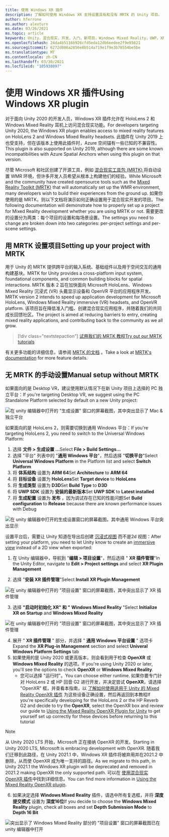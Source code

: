 ```yaml
---
title: 使用 Windows XR 插件
description: 了解如何使用 Windows XR 支持设置具有和没有 MRTK 的 Unity 项目。
author: hferrone
ms.author: alexturn
ms.date: 03/26/2021
ms.topic: article
keywords: Unity，混合现实，开发，入门，新项目，Windows Mixed Reality，UWP，XR，性能，旧，mrtk，Windows
ms.openlocfilehash: 24da4b5116b926cfd5eda12db6eedee2f9e85621
ms.sourcegitcommit: 6272d086a2856e8b514a719e1f9e3b78554be5be
ms.translationtype: MT
ms.contentlocale: zh-CN
ms.lasthandoff: 03/30/2021
ms.locfileid: "105938097"
---
```

# <a name="using-windows-xr-plugin"></a><span data-ttu-id="6b963-104">使用 Windows XR 插件</span><span class="sxs-lookup"><span data-stu-id="6b963-104">Using Windows XR plugin</span></span>

<span data-ttu-id="6b963-105">对于面向 Unity 2020 的开发人员，Windows XR 插件允许在 HoloLens 2 和 Windows Mixed Reality 耳机上访问混合现实功能。</span><span class="sxs-lookup"><span data-stu-id="6b963-105">For developers targeting Unity 2020, the Windows XR plugin enables access to mixed reality features on HoloLens 2 and Windows Mixed Reality headsets.</span></span>  <span data-ttu-id="6b963-106">此插件在 Unity 2019 上也受支持，但在该版本上使用此插件时，Azure 空间锚有一些已知的不兼容性。</span><span class="sxs-lookup"><span data-stu-id="6b963-106">This plugin is also supported on Unity 2019, although there are some known incompatibilities with Azure Spatial Anchors when using this plugin on that version.</span></span>

<span data-ttu-id="6b963-107">尽管 Microsoft 和社区创建了开源工具，例如 [混合现实工具包 (MRTK) ](https://microsoft.github.io/MixedRealityToolkit-Unity/Documentation/Installation.html) 将自动设置 WMR 环境，但许多开发人员希望从根本上构建他们的经验。</span><span class="sxs-lookup"><span data-stu-id="6b963-107">While Microsoft and the community have created opensource tools such as the [Mixed Reality Toolkit (MRTK)](https://microsoft.github.io/MixedRealityToolkit-Unity/Documentation/Installation.html) that will automatically set up the WMR environment, many developers wish to build their experiences from the ground up.</span></span>  <span data-ttu-id="6b963-108">如果你使用的是 MRTK，则以下文档将演示如何正确设置用于混合现实开发的项目。</span><span class="sxs-lookup"><span data-stu-id="6b963-108">The following documentation will demonstrate how to properly set up a project for Mixed Reality development whether you are using MRTK or not.</span></span>  <span data-ttu-id="6b963-109">需要更改的设置分为两类：每个项目的设置和每场景设置。</span><span class="sxs-lookup"><span data-stu-id="6b963-109">The settings you need to change are broken down into two categories: per-project settings and per-scene settings.</span></span>

## <a name="setting-up-your-project-with-mrtk"></a><span data-ttu-id="6b963-110">用 MRTK 设置项目</span><span class="sxs-lookup"><span data-stu-id="6b963-110">Setting up your project with MRTK</span></span>

<span data-ttu-id="6b963-111">用于 Unity 的 MRTK 提供跨平台的输入系统、基础组件以及用于空间交互的通用构建基块。</span><span class="sxs-lookup"><span data-stu-id="6b963-111">MRTK for Unity provides a cross-platform input system, foundational components, and common building blocks for spatial interactions.</span></span> <span data-ttu-id="6b963-112">MRTK 版本 2 旨在加快面向 Microsoft HoloLens、Windows Mixed Reality 沉浸式 (VR) 头戴显示设备和 OpenVR 平台的应用程序开发。</span><span class="sxs-lookup"><span data-stu-id="6b963-112">MRTK version 2 intends to speed up application development for Microsoft HoloLens, Windows Mixed Reality immersive (VR) headsets, and OpenVR platform.</span></span> <span data-ttu-id="6b963-113">该项目旨在降低准入门槛、创建混合现实应用程序，并随着我们的共同成长回馈社区。</span><span class="sxs-lookup"><span data-stu-id="6b963-113">The project is aimed at reducing barriers to entry, creating mixed reality applications, and contributing back to the community as we all grow.</span></span>

> [!div class="nextstepaction"]
> [<span data-ttu-id="6b963-114">试用我们的 MRTK 教程</span><span class="sxs-lookup"><span data-stu-id="6b963-114">Try out our MRTK tutorials</span></span>](tutorials/mr-learning-base-01.md)

<span data-ttu-id="6b963-115">有关更多功能的详细信息，请参阅 [MRTK 的文档](/windows/mixed-reality/mrtk-unity) 。</span><span class="sxs-lookup"><span data-stu-id="6b963-115">Take a look at [MRTK's documentation](/windows/mixed-reality/mrtk-unity) for more feature details.</span></span>

## <a name="manual-setup-without-mrtk"></a><span data-ttu-id="6b963-116">无 MRTK 的手动设置</span><span class="sxs-lookup"><span data-stu-id="6b963-116">Manual setup without MRTK</span></span>

<span data-ttu-id="6b963-117">如果面向的是 Desktop VR，建议使用默认情况下在新 Unity 项目上选择的 PC 独立平台：</span><span class="sxs-lookup"><span data-stu-id="6b963-117">If you're targeting Desktop VR, we suggest using the PC Standalone Platform selected by default on a new Unity project:</span></span>

![在 unity 编辑器中打开的 "生成设置" 窗口的屏幕截图，其中突出显示了 Mac & 独立平台](images/wmr-config-img-3.png)

<span data-ttu-id="6b963-119">如果面向的是 HoloLens 2，则需要切换到通用 Windows 平台：</span><span class="sxs-lookup"><span data-stu-id="6b963-119">If you're targeting HoloLens 2, you need to switch to the Universal Windows Platform:</span></span>

1.  <span data-ttu-id="6b963-120">选择 **文件 > 生成设置 ...**</span><span class="sxs-lookup"><span data-stu-id="6b963-120">Select **File > Build Settings...**</span></span>
2.  <span data-ttu-id="6b963-121">选择 "平台" 列表中的 "**通用 Windows 平台**"，然后选择 "**切换平台**"</span><span class="sxs-lookup"><span data-stu-id="6b963-121">Select **Universal Windows Platform** in the Platform list and select **Switch Platform**</span></span>
3.  <span data-ttu-id="6b963-122">将 **体系结构** 设置为 **ARM 64**</span><span class="sxs-lookup"><span data-stu-id="6b963-122">Set **Architecture** to **ARM 64**</span></span>
4.  <span data-ttu-id="6b963-123">将 **目标设备** 设置为 **HoloLens**</span><span class="sxs-lookup"><span data-stu-id="6b963-123">Set **Target device** to **HoloLens**</span></span>
5.  <span data-ttu-id="6b963-124">将 **生成类型** 设置为 **D3D**</span><span class="sxs-lookup"><span data-stu-id="6b963-124">Set **Build Type** to **D3D**</span></span>
6.  <span data-ttu-id="6b963-125">将 **UWP SDK** 设置为 **安装的最新版本**</span><span class="sxs-lookup"><span data-stu-id="6b963-125">Set **UWP SDK** to **Latest installed**</span></span>
7.  <span data-ttu-id="6b963-126">将 **生成配置** 设置为 **发布** ，因为调试存在已知的性能问题</span><span class="sxs-lookup"><span data-stu-id="6b963-126">Set **Build configuration** to **Release** because there are known performance issues with Debug</span></span>

![在 unity 编辑器中打开的生成设置窗口的屏幕截图，其中通用 Windows 平台突出显示](images/wmr-config-img-4.png)

<span data-ttu-id="6b963-128">设置平台后，需要让 Unity 知道在导出后创建 [沉浸式视图](../../design/app-views.md) 而不是2d 视图：</span><span class="sxs-lookup"><span data-stu-id="6b963-128">After setting your platform, you need to let Unity know to create an [immersive view](../../design/app-views.md) instead of a 2D view when exported:</span></span>

1. <span data-ttu-id="6b963-129">在 Unity 编辑器中，导航到 "**编辑 > 项目设置**"，然后选择 " **XR 插件管理**"</span><span class="sxs-lookup"><span data-stu-id="6b963-129">In the Unity Editor, navigate to **Edit > Project settings** and select **XR Plugin Management**</span></span>

2. <span data-ttu-id="6b963-130">选择 "**安装 XR 插件管理**"</span><span class="sxs-lookup"><span data-stu-id="6b963-130">Select **Install XR Plugin Management**</span></span>

![在 unity 编辑器中打开的 "项目设置" 窗口的屏幕截图，其中突出显示了 XR 插件管理](images/wmr-config-img-5.png)

3. <span data-ttu-id="6b963-132">选择 **"启动时初始化 XR" 和 "** **Windows Mixed Reality** "</span><span class="sxs-lookup"><span data-stu-id="6b963-132">Select **Initialize XR on Startup** and **Windows Mixed Reality**</span></span>

![在 unity 编辑器中打开的 "项目设置" 窗口的屏幕截图，其中突出显示了 XR 插件管理](images/wmr-config-img-7.png)

4. <span data-ttu-id="6b963-134">展开 " **XR 插件管理** " 部分，并选择 " **通用 Windows 平台设置** " 选项卡</span><span class="sxs-lookup"><span data-stu-id="6b963-134">Expand the **XR Plug-in Management** section and select **Univeral Windows Platform Settings** tab</span></span>
5. <span data-ttu-id="6b963-135">如果使用的是 Unity 2020 或更高版本，则会看到用于检查 **OpenXR** 或 **Windows Mixed Reality** 的选项。</span><span class="sxs-lookup"><span data-stu-id="6b963-135">If you're using Unity 2020 or later, you'll see the options to check **OpenXR** or **Windows Mixed Reality**.</span></span> 
    * <span data-ttu-id="6b963-136">您可以选择 "运行时"。</span><span class="sxs-lookup"><span data-stu-id="6b963-136">You can choose either runtime.</span></span>  <span data-ttu-id="6b963-137">如果你要专门针对 HoloLens 2 或 HP 回音 G2 进行开发，并决定尝试 **OpenXR**，请选择 "OpenXR" 框，并查看本指南，以 [了解如何使用适用于 Unity 的 Mixed Reality OpenXR 插件](openxr-getting-started.md) 为这些设备正确设置，然后再返回到本教程</span><span class="sxs-lookup"><span data-stu-id="6b963-137">If you're specifically developing for the HoloLens 2 or the HP Reverb G2 and decide to try the **OpenXR**, select the OpenXR box and review our guide to [Using the Mixed Reality OpenXR Plugin for Unity](openxr-getting-started.md) to get yourself set up correctly for these devices before returning to this tutorial</span></span>

> [!NOTE]
> <span data-ttu-id="6b963-138">从 Unity 2020 LTS 开始，Microsoft 正在接纳 OpenXR 的开发。</span><span class="sxs-lookup"><span data-stu-id="6b963-138">Starting in Unity 2020 LTS, Microsoft is embracing development with OpenXR.</span></span>  <span data-ttu-id="6b963-139">随着我们迁移到此路径，在 Unity 2021.1 中，Windows XR 插件将被弃用并在2021.2 中删除，从而使 OpenXR 成为唯一支持的路径。</span><span class="sxs-lookup"><span data-stu-id="6b963-139">As we migrate to this path, in Unity 2021.1 the Windows XR plugin will be deprecated and removed in 2021.2 making OpenXR the only supported path.</span></span> <span data-ttu-id="6b963-140">可以在 [使用混合现实 OpenXR 插件](openxr-getting-started.md)中找到详细信息。</span><span class="sxs-lookup"><span data-stu-id="6b963-140">You can find more information in [Using the Mixed Reality OpenXR plugin](openxr-getting-started.md).</span></span>

6. <span data-ttu-id="6b963-141">如果决定选择 **Windows Mixed Reality** 插件，请选中所有复选框，并将 **深度提交模式** 设置为 **深度16位**</span><span class="sxs-lookup"><span data-stu-id="6b963-141">If you decide to choose the **Windows Mixed Reality** plugin, check all boxes and set **Depth Submission Mode** to **Depth 16 Bit**</span></span>

![突出显示了 Windows Mixed Reality 部分的 "项目设置" 窗口的屏幕截图已在 unity 编辑器中打开](images/wmr-config-img-8.png)

